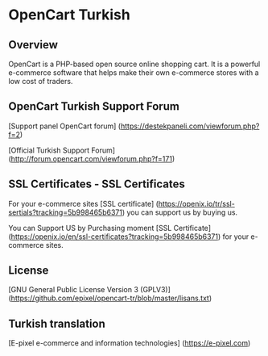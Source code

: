 # OpenCart Turkish

## Overview

OpenCart is a PHP-based open source online shopping cart. It is a powerful e-commerce software that helps make their own e-commerce stores with a low cost of traders.

## OpenCart Turkish Support Forum

[Support panel OpenCart forum] (https://destekpaneli.com/viewforum.php?f=2)

[Official Turkish Support Forum] (http://forum.opencart.com/viewforum.php?f=171)

## SSL Certificates - SSL Certificates
For your e-commerce sites [SSL certificate] (https://openix.io/tr/ssl-sertials?tracking=5b998465b6371) you can support us by buying us.

You can Support US by Purchasing moment [SSL Certificate] (https://openix.io/en/ssl-certificates?tracking=5b998465b6371) for your e-commerce sites.

## License

[GNU General Public License Version 3 (GPLV3)] (https://github.com/epixel/opencart-tr/blob/master/lisans.txt)

## Turkish translation

[E-pixel e-commerce and information technologies] (https://e-pixel.com)
